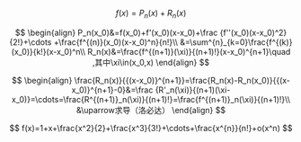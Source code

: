 
$$
f(x)=P_n(x)+R_n(x)
$$

$$
\begin{align}
P_n(x_0)&=f(x_0)+f'(x_0)(x-x_0)+\frac {f''(x_0)(x-x_0)^2}{2!}+\cdots +\frac{f^{(n)}(x_0)(x-x_0)^n}{n!}\\
&=\sum^{n}_{k=0}\frac{f^{(k)}(x_0)}{k!}(x-x_0)^n\\
R_n(x)&=\frac{f^{(n+1)}(\xi)}{(n+1)!}(x-x_0)^{n+1}\quad ,其中\xi\in(x_0,x)
\end{align}
$$

$$
\begin{align}
\frac{R_n(x)}{{(x-x_0)}^{n+1}}=\frac{R_n(x)-R_n(x_0)}{{(x-x_0)}^{n+1}-0}&=\frac {R'_n(\xi)}{(n+1)(\xi-x_0)}=\cdots=\frac{R^{(n+1)}_n(\xi)}{(n+1)!}=\frac{f^{(n+1)}_n(\xi)}{(n+1)!}\\
&\uparrow求导（洛必达）
\end{align}
$$

$$
f(x)=1+x+\frac{x^2}{2}+\frac{x^3}{3!}+\cdots+\frac{x^{n}}{n!}+o(x^n)
$$

